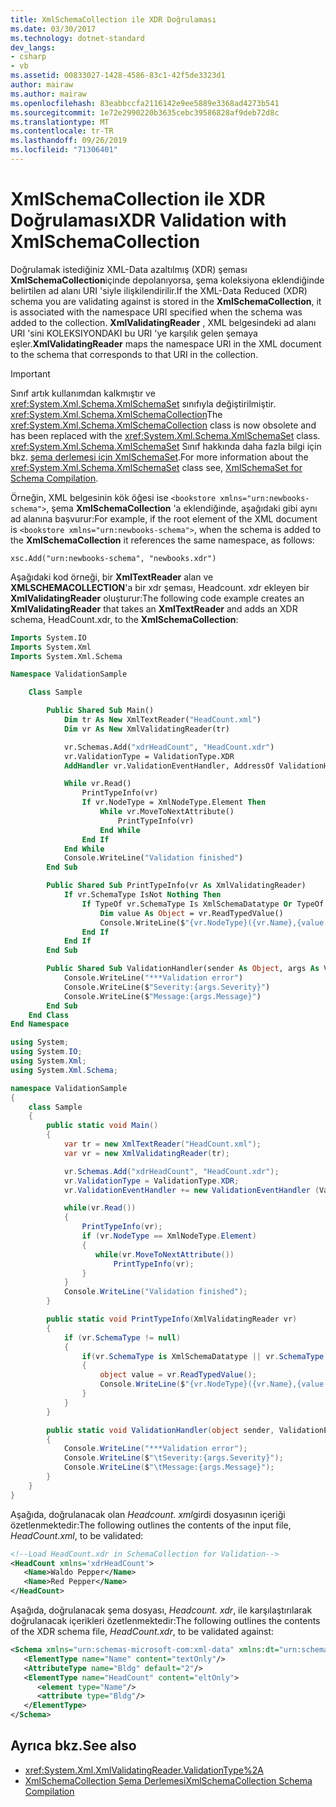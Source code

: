 ```yaml
---
title: XmlSchemaCollection ile XDR Doğrulaması
ms.date: 03/30/2017
ms.technology: dotnet-standard
dev_langs:
- csharp
- vb
ms.assetid: 00833027-1428-4586-83c1-42f5de3323d1
author: mairaw
ms.author: mairaw
ms.openlocfilehash: 83eabbccfa2116142e9ee5889e3368ad4273b541
ms.sourcegitcommit: 1e72e2990220b3635cebc39586828af9deb72d8c
ms.translationtype: MT
ms.contentlocale: tr-TR
ms.lasthandoff: 09/26/2019
ms.locfileid: "71306401"
---
```

# <a name="xdr-validation-with-xmlschemacollection"></a><span data-ttu-id="8ded8-102">XmlSchemaCollection ile XDR Doğrulaması</span><span class="sxs-lookup"><span data-stu-id="8ded8-102">XDR Validation with XmlSchemaCollection</span></span>

<span data-ttu-id="8ded8-103">Doğrulamak istediğiniz XML-Data azaltılmış (XDR) şeması **XmlSchemaCollection**içinde depolanıyorsa, şema koleksiyona eklendiğinde belirtilen ad alanı URI 'siyle ilişkilendirilir.</span><span class="sxs-lookup"><span data-stu-id="8ded8-103">If the XML-Data Reduced (XDR) schema you are validating against is stored in the **XmlSchemaCollection**, it is associated with the namespace URI specified when the schema was added to the collection.</span></span> <span data-ttu-id="8ded8-104">**XmlValidatingReader** , XML belgesindeki ad alanı URI 'sini KOLEKSIYONDAKI bu URI 'ye karşılık gelen şemaya eşler.</span><span class="sxs-lookup"><span data-stu-id="8ded8-104">**XmlValidatingReader** maps the namespace URI in the XML document to the schema that corresponds to that URI in the collection.</span></span>

> [!IMPORTANT]
> <span data-ttu-id="8ded8-105">Sınıf artık kullanımdan kalkmıştır ve <xref:System.Xml.Schema.XmlSchemaSet> sınıfıyla değiştirilmiştir. <xref:System.Xml.Schema.XmlSchemaCollection></span><span class="sxs-lookup"><span data-stu-id="8ded8-105">The <xref:System.Xml.Schema.XmlSchemaCollection> class is now obsolete and has been replaced with the <xref:System.Xml.Schema.XmlSchemaSet> class.</span></span> <span data-ttu-id="8ded8-106"><xref:System.Xml.Schema.XmlSchemaSet> Sınıf hakkında daha fazla bilgi için bkz. [şema derlemesi için XmlSchemaSet](xmlschemaset-for-schema-compilation.md).</span><span class="sxs-lookup"><span data-stu-id="8ded8-106">For more information about the <xref:System.Xml.Schema.XmlSchemaSet> class see, [XmlSchemaSet for Schema Compilation](xmlschemaset-for-schema-compilation.md).</span></span>

<span data-ttu-id="8ded8-107">Örneğin, XML belgesinin kök öğesi ise `<bookstore xmlns="urn:newbooks-schema">`, şema **XmlSchemaCollection** 'a eklendiğinde, aşağıdaki gibi aynı ad alanına başvurur:</span><span class="sxs-lookup"><span data-stu-id="8ded8-107">For example, if the root element of the XML document is `<bookstore xmlns="urn:newbooks-schema">`, when the schema is added to the **XmlSchemaCollection** it references the same namespace, as follows:</span></span>

```
xsc.Add("urn:newbooks-schema", "newbooks.xdr")
```

<span data-ttu-id="8ded8-108">Aşağıdaki kod örneği, bir **XmlTextReader** alan ve **XMLSCHEMACOLLECTION**'a bir xdr şeması, Headcount. xdr ekleyen bir **XmlValidatingReader** oluşturur:</span><span class="sxs-lookup"><span data-stu-id="8ded8-108">The following code example creates an **XmlValidatingReader** that takes an **XmlTextReader** and adds an XDR schema, HeadCount.xdr, to the **XmlSchemaCollection**:</span></span>

```vb
Imports System.IO
Imports System.Xml
Imports System.Xml.Schema

Namespace ValidationSample

    Class Sample

        Public Shared Sub Main()
            Dim tr As New XmlTextReader("HeadCount.xml")
            Dim vr As New XmlValidatingReader(tr)

            vr.Schemas.Add("xdrHeadCount", "HeadCount.xdr")
            vr.ValidationType = ValidationType.XDR
            AddHandler vr.ValidationEventHandler, AddressOf ValidationHandler

            While vr.Read()
                PrintTypeInfo(vr)
                If vr.NodeType = XmlNodeType.Element Then
                    While vr.MoveToNextAttribute()
                        PrintTypeInfo(vr)
                    End While
                End If
            End While
            Console.WriteLine("Validation finished")
        End Sub

        Public Shared Sub PrintTypeInfo(vr As XmlValidatingReader)
            If vr.SchemaType IsNot Nothing Then
                If TypeOf vr.SchemaType Is XmlSchemaDatatype Or TypeOf vr.SchemaType Is XmlSchemaSimpleType Then
                    Dim value As Object = vr.ReadTypedValue()
                    Console.WriteLine($"{vr.NodeType}({vr.Name},{value.GetType().Name}):{value}")
                End If
            End If
        End Sub

        Public Shared Sub ValidationHandler(sender As Object, args As ValidationEventArgs)
            Console.WriteLine("***Validation error")
            Console.WriteLine($"Severity:{args.Severity}")
            Console.WriteLine($"Message:{args.Message}")
        End Sub
    End Class
End Namespace
```

```csharp
using System;
using System.IO;
using System.Xml;
using System.Xml.Schema;

namespace ValidationSample
{
    class Sample
    {
        public static void Main()
        {
            var tr = new XmlTextReader("HeadCount.xml");
            var vr = new XmlValidatingReader(tr);

            vr.Schemas.Add("xdrHeadCount", "HeadCount.xdr");
            vr.ValidationType = ValidationType.XDR;
            vr.ValidationEventHandler += new ValidationEventHandler (ValidationHandler);

            while(vr.Read())
            {
                PrintTypeInfo(vr);
                if (vr.NodeType == XmlNodeType.Element)
                {
                   while(vr.MoveToNextAttribute())
                       PrintTypeInfo(vr);
                }
            }
            Console.WriteLine("Validation finished");
        }

        public static void PrintTypeInfo(XmlValidatingReader vr)
        {
            if (vr.SchemaType != null)
            {
                if(vr.SchemaType is XmlSchemaDatatype || vr.SchemaType is XmlSchemaSimpleType)
                {
                    object value = vr.ReadTypedValue();
                    Console.WriteLine($"{vr.NodeType}({vr.Name},{value.GetType().Name}):{value}");
                }
            }
        }

        public static void ValidationHandler(object sender, ValidationEventArgs args)
        {
            Console.WriteLine("***Validation error");
            Console.WriteLine($"\tSeverity:{args.Severity}");
            Console.WriteLine($"\tMessage:{args.Message}");
        }
    }
}
```

<span data-ttu-id="8ded8-109">Aşağıda, doğrulanacak olan *Headcount. xml*girdi dosyasının içeriği özetlenmektedir:</span><span class="sxs-lookup"><span data-stu-id="8ded8-109">The following outlines the contents of the input file, *HeadCount.xml*, to be validated:</span></span>

```xml
<!--Load HeadCount.xdr in SchemaCollection for Validation-->
<HeadCount xmlns='xdrHeadCount'>
   <Name>Waldo Pepper</Name>
   <Name>Red Pepper</Name>
</HeadCount>
```

<span data-ttu-id="8ded8-110">Aşağıda, doğrulanacak şema dosyası, *Headcount. xdr*, ile karşılaştırılarak doğrulanacak içerikleri özetlenmektedir:</span><span class="sxs-lookup"><span data-stu-id="8ded8-110">The following outlines the contents of the XDR schema file, *HeadCount.xdr*, to be validated against:</span></span>

```xml
<Schema xmlns="urn:schemas-microsoft-com:xml-data" xmlns:dt="urn:schemas-microsoft-com:datatypes">
   <ElementType name="Name" content="textOnly"/>
   <AttributeType name="Bldg" default="2"/>
   <ElementType name="HeadCount" content="eltOnly">
      <element type="Name"/>
      <attribute type="Bldg"/>
   </ElementType>
</Schema>
```

## <a name="see-also"></a><span data-ttu-id="8ded8-111">Ayrıca bkz.</span><span class="sxs-lookup"><span data-stu-id="8ded8-111">See also</span></span>

- <xref:System.Xml.XmlValidatingReader.ValidationType%2A>
- [<span data-ttu-id="8ded8-112">XmlSchemaCollection Şema Derlemesi</span><span class="sxs-lookup"><span data-stu-id="8ded8-112">XmlSchemaCollection Schema Compilation</span></span>](xmlschemacollection-schema-compilation.md)
